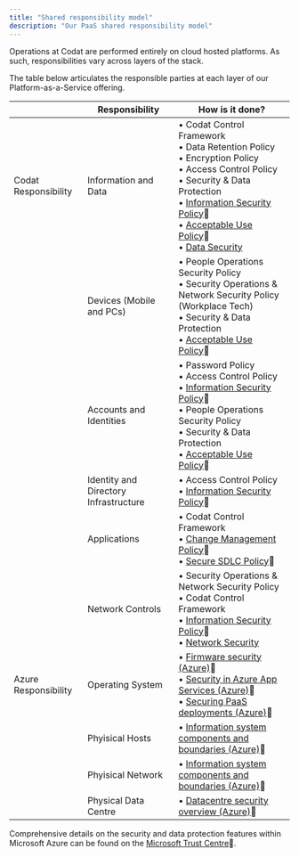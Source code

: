 ```yaml
---
title: "Shared responsibility model"
description: "Our PaaS shared responsibility model"
---
```


Operations at Codat are performed entirely on cloud hosted platforms. As such, responsibilities vary across layers of the stack.

The table below articulates the responsible parties at each layer of our Platform-as-a-Service offering. 

|  &nbsp;              | Responsibility           | How is it done?              |
|----------------------|--------------------------|------------------------------|
| Codat Responsibility | Information and Data     | &#x2022; Codat Control Framework <br /> &#x2022; Data Retention Policy <br /> &#x2022; Encryption Policy <br /> &#x2022; Access Control Policy <br /> &#x2022; Security & Data Protection <br /> &#x2022; [Information Security Policy](https://trust.codat.io/)🔗 <br /> &#x2022; [Acceptable Use Policy](https://trust.codat.io/)🔗 <br /> &#x2022; [Data Security](/enterprise/tech-overview/security/data-security) |
|                      | Devices (Mobile and PCs) | &#x2022; People Operations Security Policy <br /> &#x2022; Security Operations & Network Security Policy (Workplace Tech) <br /> &#x2022; Security & Data Protection <br /> &#x2022; [Acceptable Use Policy](https://trust.codat.io/)🔗 |
|                      | Accounts and Identities  | &#x2022; Password Policy <br /> &#x2022; Access Control Policy <br /> &#x2022; [Information Security Policy](https://trust.codat.io/)🔗 <br /> &#x2022; People Operations Security Policy <br /> &#x2022; Security & Data Protection <br /> &#x2022; [Acceptable Use Policy](https://trust.codat.io/)🔗 |
|                      | Identity and Directory Infrastructure  | &#x2022; Access Control Policy <br /> &#x2022; [Information Security Policy](https://trust.codat.io/)🔗 |
|                      | Applications             | &#x2022; Codat Control Framework <br /> &#x2022; [Change Management Policy](https://trust.codat.io/)🔗 <br /> &#x2022; [Secure SDLC Policy](https://trust.codat.io/)🔗 |
|                      | Network Controls         | &#x2022; Security Operations & Network Security Policy <br /> &#x2022; Codat Control Framework <br /> &#x2022; [Information Security Policy](https://trust.codat.io/)🔗 <br /> &#x2022; [Network Security](/enterprise/tech-overview/security/network-security) |
| Azure Responsibility | Operating System         | &#x2022; [Firmware security (Azure)](https://learn.microsoft.com/en-us/azure/security/fundamentals/firmware)🔗 <br /> &#x2022; [Security in Azure App Services (Azure)](https://learn.microsoft.com/en-us/azure/app-service/overview-security)🔗 <br /> &#x2022; [Securing PaaS deployments (Azure)](https://learn.microsoft.com/en-us/azure/security/fundamentals/paas-deployments)🔗 |
|                      | Phyisical Hosts          | &#x2022; [Information system components and boundaries (Azure)](https://learn.microsoft.com/en-us/azure/security/fundamentals/infrastructure-components)🔗 |
|                      | Phyisical Network        | &#x2022; [Information system components and boundaries (Azure)](https://learn.microsoft.com/en-us/azure/security/fundamentals/infrastructure-components)🔗 |
|                      | Physical Data Centre     | &#x2022; [Datacentre security overview (Azure)](https://learn.microsoft.com/en-us/compliance/assurance/assurance-datacenter-security)🔗 |

Comprehensive details on the security and data protection features within Microsoft Azure can be found on the [Microsoft Trust Centre](https://www.microsoft.com/en-us/trustcenter/)🔗.